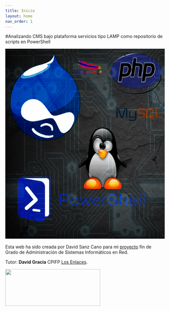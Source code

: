 ```yaml
---
title: Inicio
layout: home
nav_order: 1
---
```

#Analizando CMS bajo plataforma servicios tipo LAMP como repositorio de scripts en PowerShell

<img src="https://raw.githubusercontent.com/DavidSanzCano/cms-scripting-tfg.github.io/main/assets/images/logo.jpg" width="600" height="600" />

Esta web ha sido creada por David Sanz Cano para mi [proyecto](https://davidsanzcano.github.io/cms-scripting-tfg.github.io/) fin de Grado de Administración de Sistemas Informáticos en Red. 

Tutor: **David Gracia** CPIFP [Los Enlaces](https://cpilosenlaces.com/).

<img src="https://raw.githubusercontent.com/DavidSanzCano/cms-scripting-tfg.github.io/main/assets/images/logocpi.jpg" width="300" height="116" />
